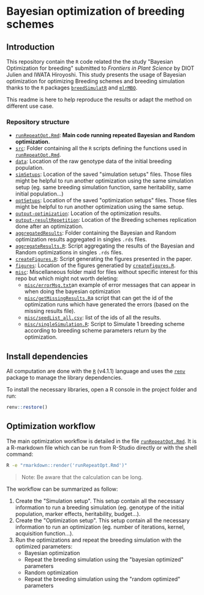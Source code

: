 # Bayesian optimization of breeding schemes

## Introduction

This repository contain the `R` code related the the study "Bayesian Optimization for breeding" submitted to *Frontiers in Plant Science* by DIOT Julien and IWATA Hiroyoshi. This study presents the usage of Bayesian optimization for optimizing Breeding schemes and breeding simulation thanks to the `R` packages [`breedSimulatR`](https://github.com/ut-biomet/breedSimulatR) and [`mlrMBO`](https://mlrmbo.mlr-org.com/).

This readme is here to help reproduce the results or adapt the method on different use case.

### Repository structure

- [`runRepeatOpt.Rmd`](./runRepeatOpt.Rmd): **Main code running repeated Bayesian and Random optimization.**
- [`src`](./src): Folder containing all the `R` scripts defining the functions used in [`runRepeatOpt.Rmd`](./runRepeatOpt.Rmd).
- [`data`](./data): Location of the raw genotype data of the initial breeding population.
- [`simSetups`](./simSetups):  Location of the saved "simulation setups" files. Those files might be helpful to run another optimization using the same simulation setup (eg. same breeding simulation function, same heritability, same initial population...)
- [`optSetups`](./optSetups): Location of the saved "optimization setups" files. Those files might be helpful to run another optimization using the same setup.
- [`output-optimization`](./output-optimization): Location of the optimization results.
- [`output-resultRepetition`](./output-resultRepetition): Location of the Breeding schemes replication done after an optimization.
- [`aggregatedResults`](./aggregatedResults): Folder containing the Bayesian and Random optimization results aggregated in singles `.rds` files.
- [`aggregateResults.R`](./aggregateResults.R): Script aggregating the results of the Bayesian and Random optimizations in singles `.rds` files. 
- [`createFigures.R`](./createFigures.R): Script generating the figures presented in the paper.
- [`figures`](./figures): Location of the figures generatied by [`createFigures.R`](./createFigures.R).
- [`misc`](./misc): Miscellaneous folder maid for files without specific interest for this repo but which might not worth deleting:
  - [`misc/errorMsg.txt`](./misc/errorMsg.txt)an example of error messages that can appear in when doing the bayesian optimization
  - [`misc/getMissingResults.R`](./misc/getMissingResults.R)a script that can get the id of the optimization runs which have generated the errors (based on the missing results file).
  - [`misc/seedList_all.csv`](./misc/seedList_all.csv): list of the ids of all the results.
  - [`misc/singleSimulation.R`](./singleSimulation.R): Script to Simulate 1 breeding scheme according to breeding scheme parameters return by the optimization.

<!-- - [`bayesianOptimizationForBreeding.Rproj`](./bayesianOptimizationForBreeding.Rproj): -->
<!-- - [`LICENSE`](./LICENSE): -->
<!-- - [`readme.md`](./readme.md): -->
<!-- - [`readme.Rmd`](./readme.Rmd): -->
<!-- - [`renv`](./renv): -->
<!-- - [`renv.lock`](./renv.lock): -->
<!-- - [`runOpt.R`](./runOpt.R): -->
<!-- - [`runRepeatOpt_2022-04-26_14-37-31.html`](./runRepeatOpt_2022-04-26_14-37-31.html):
- [`runRepeatOpt_2022-04-26_14-37-31.md`](./runRepeatOpt_2022-04-26_14-37-31.md):
- [`runRepeatOpt_2022-04-26_14-37-36.html`](./runRepeatOpt_2022-04-26_14-37-36.html):
- [`runRepeatOpt_2022-04-26_14-37-36.md`](./runRepeatOpt_2022-04-26_14-37-36.md):
- [`runRepeatOpt_dec2021.md`](./runRepeatOpt_dec2021.md): -->
<!-- - [`utils`](./utils): -->

## Install dependencies

All computation are done with the [`R`](https://www.r-project.org/) (v4.1.1) language and uses the [`renv`](https://rstudio.github.io/renv/index.html) package to manage the library dependencies.

To install the necessary libraries, open a R console in the project folder and run:

```r
renv::restore()
```

## Optimization workflow

The main optimization workflow is detailed in the file [`runRepeatOpt.Rmd`](./runRepeatOpt.Rmd). It is a R-markdown file which can be run from R-Studio directly or with the shell command:

```sh
R -e "rmarkdown::render('runRepeatOpt.Rmd')"
```

> Note: Be aware that the calculation can be long.

The workflow can be summarized as follow:

1. Create the "Simulation setup". This setup contain all the necessary information to run a breeding simulation (eg. genotype of the initial population, marker effects, heritability, budget...).
2. Create the "Optimization setup". This setup contain all the necessary information to run an optimization (eg. number of iterations, kernel, acquisition function...).
3. Run the optimizations and repeat the breeding simulation with the optimized parameters:
   - Bayesian optimization
   - Repeat the breeding simulation using the "bayesian optimized" parameters
   - Random optimization
   - Repeat the breeding simulation using the "random optimized" parameters
